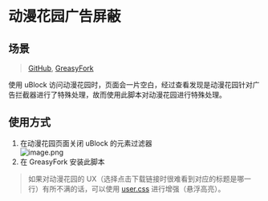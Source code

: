 # 动漫花园广告屏蔽

## 场景

> [GitHub](https://github.com/rxliuli/userjs/tree/master/src/dmhy), [GreasyFork](https://greasyfork.org/zh-CN/scripts/402206)

使用 uBlock 访问动漫花园时，页面会一片空白，经过查看发现是动漫花园针对广告拦截器进行了特殊处理，故而使用此脚本对动漫花园进行特殊处理。

## 使用方式

1. 在动漫花园页面关闭 uBlock 的元素过滤器  
   ![image.png](https://i.loli.net/2020/04/28/TxIZCHcmUafj74d.png)
2. 在 GreasyFork 安装此脚本

> 如果对动漫花园的 UX（选择点击下载链接时很难看到对应的标题是哪一行）有所不满的话，可以使用 [user.css](./dmhyHover.user.css) 进行增强（悬浮高亮）。
